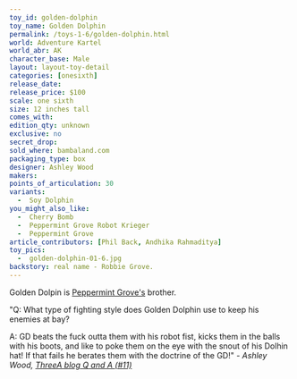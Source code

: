 ```yaml
---
toy_id: golden-dolphin
toy_name: Golden Dolphin
permalink: /toys-1-6/golden-dolphin.html
world: Adventure Kartel
world_abr: AK
character_base: Male
layout: layout-toy-detail
categories: [onesixth]
release_date: 
release_price: $100
scale: one sixth
size: 12 inches tall
comes_with: 
edition_qty: unknown
exclusive: no
secret_drop:
sold_where: bambaland.com
packaging_type: box
designer: Ashley Wood
makers: 
points_of_articulation: 30
variants: 
  -  Soy Dolphin
you_might_also_like:
  -  Cherry Bomb
  -  Peppermint Grove Robot Krieger
  -  Peppermint Grove   
article_contributors: [Phil Back, Andhika Rahmaditya]
toy_pics:
  -  golden-dolphin-01-6.jpg
backstory: real name - Robbie Grove.
---
```

Golden Dolpin is <a href="/toys-1-6/peppermint-grove/">Peppermint Grove's</a> brother.

"Q: What type of fighting style does Golden Dolphin use to keep his enemies at bay?

A: GD beats the fuck outta them with his robot fist, kicks them in the balls with his boots, and like to poke them on the eye with the snout of his Dolhin hat! If that fails he berates them with the doctrine of the GD!"
<cite>- Ashley Wood, <a href="http://worldof3alegion.forumotion.com/t287-qa-sessions-with-ashley-wood" target="_blank">ThreeA blog Q and A (#11)</a></cite>
